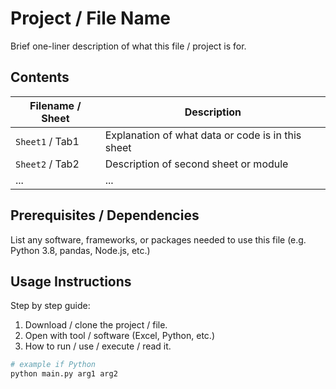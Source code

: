 # Project / File Name

Brief one-liner description of what this file / project is for.

## Contents

| Filename / Sheet | Description |
|------------------|-------------|
| `Sheet1` / Tab1 | Explanation of what data or code is in this sheet |
| `Sheet2` / Tab2 | Description of second sheet or module |
| ... | ... |

## Prerequisites / Dependencies

List any software, frameworks, or packages needed to use this file (e.g. Python 3.8, pandas, Node.js, etc.)

## Usage Instructions

Step by step guide:

1. Download / clone the project / file.
2. Open with tool / software (Excel, Python, etc.)
3. How to run / use / execute / read it.

```bash
# example if Python
python main.py arg1 arg2
